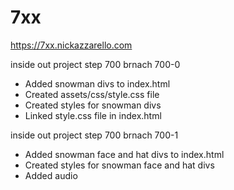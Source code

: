 # 7xx
https://7xx.nickazzarello.com

inside out project step 700 brnach 700-0
- Added snowman divs to index.html
- Created assets/css/style.css file
- Created styles for snowman divs
- Linked style.css file in index.html

inside out project step 700 brnach 700-1
- Added snowman face and hat divs to index.html 
- Created styles for snowman face and hat divs
- Added audio

